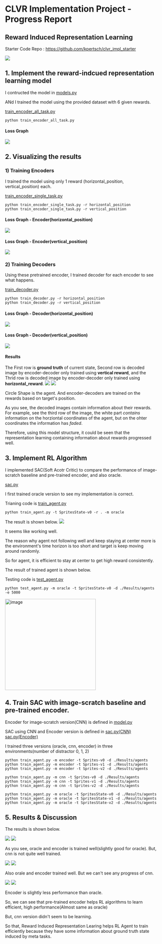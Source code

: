 # CLVR Implementation Project - Progress Report

## Reward Induced Representation Learning

Starter Code Repo : <https://github.com/kpertsch/clvr_impl_starter>

![](/Results/model.png)

## 1. Implement the reward-indcued representation learning model
I contructed the model in [models.py](https://github.com/jellyho/CLVR_Impl_RIRL/blob/7906edb3949ef03c944951e9077b74523887ec1a/models.py#L91)

ANd I trained the model using the provided dataset with 6 given rewards.


[train_encoder_all_task.py](https://github.com/jellyho/CLVR_Impl_RIRL/blob/8cd4db4101ef8b9c0694cba546f904e20a1daf6f/train_encoder_all_task.py#L1)

```
python train_encoder_all_task.py
```


#### Loss Graph
![](/Results/encoder/encoder%20pretraining.png)

## 2. Visualizing the results

### 1) Training Encoders
I trained the model using only 1 reward (horizontal_position, vertical_position) each.

[train_encoder_single_task.py](https://github.com/jellyho/CLVR_Impl_RIRL/blob/8cd4db4101ef8b9c0694cba546f904e20a1daf6f/train_encoder_single_task.py#L1)

```
python train_encoder_single_task.py -r horizontal_position
python train_encoder_single_task.py -r vertical_position
```

#### Loss Graph - Encoder(horizontal_position)
![](/Results/encoder/encoder_horizontal_position%20pretraining.png)

#### Loss Graph - Encoder(vertical_position)
![](/Results/encoder/encoder_vertical_position%20pretraining.png)

### 2) Training Decoders
Using these pretrained encoder, I trained decoder for each encoder to see what happens.

[train_decoder.py](https://github.com/jellyho/CLVR_Impl_RIRL/blob/8cd4db4101ef8b9c0694cba546f904e20a1daf6f/train_decoder.py#L1)

```
python train_decoder.py -r horizontal_position
python train_decoder.py -r vertical_position
```
#### Loss Graph - Decoder(horizontal_position)
![](/Results/decoder/decoder_horizontal_position%20pretraining.png)

#### Loss Graph - Decoder(vertical_position)
![](/Results/decoder/decoder_vertical_position%20pretraining.png)

#### Results
The First row is **ground truth** of current state, Second row is decoded image by encoder-decoder only trained using **vertical reward**, and the Thrid row is decoded image by encoder-decoder only trained using **horizontal_reward**.
![](/Results/encdec1.png)
![](/Results/encdec2.png)

Circle Shape is the agent. And encoder-decoders are trained on the rewards based on target's position.

As you see, the decoded images contain information about their rewards. For example, see the third row of the image, the white part *contains* information on the horziontal coordinates of the agent, but on the ohter coordinates the information has *faded*.

Therefore, using this model structure, it could be seen that the representation learning containing information about rewards progressed well.

## 3. Implement RL Algorithm

I implemented SAC(Soft Acotr Critic) to compare the performance of image-scratch baseline and pre-trained encoder, and also oracle.

[sac.py](https://github.com/jellyho/CLVR_Impl_RIRL/blob/1ee4b380739a913e6b2b7eb7612015ceab1c7dad/sac.py#L215)

I first trained oracle version to see my implementation is correct.

Trianing code is [train_agent.py](https://github.com/jellyho/CLVR_Impl_RIRL/blob/1ee4b380739a913e6b2b7eb7612015ceab1c7dad/train_agent.py#L1)

```
python train_agent.py -t SpritesState-v0 -r . -m oracle
```

The result is shown below.
![](./Training_Results_oracle.png)

It seems like working well. 

The reason why agent not following well and keep staying at center more is the environment's time horizon is too short and target is keep moving around randomly. 

So for agent, it is efficient to stay at center to get high reward consistently.

The result of trained agent is shown below.

Testing code is [test_agent.py](https://github.com/jellyho/CLVR_Impl_RIRL/blob/1ee4b380739a913e6b2b7eb7612015ceab1c7dad/test_agent.py#L1)

```
python test_agent.py -m oracle -t SpritesState-v0 -d ./Results/agents -e 5000
```

<img src="./oracle.gif" alt="image" width="300" height="auto">

## 4. Train SAC with image-scratch baseline and pre-trained encoder.

Encoder for image-scratch version(CNN) is defined in [model.py](https://github.com/jellyho/CLVR_Impl_RIRL/blob/1ee4b380739a913e6b2b7eb7612015ceab1c7dad/models.py#L136)

SAC using CNN and Encoder version is defined in [sac.py(CNN)](https://github.com/jellyho/CLVR_Impl_RIRL/blob/1ee4b380739a913e6b2b7eb7612015ceab1c7dad/sac.py#L340) [sac.py(Encoder)](https://github.com/jellyho/CLVR_Impl_RIRL/blob/1ee4b380739a913e6b2b7eb7612015ceab1c7dad/sac.py#L353)

I trained three versions (oracle, cnn, encoder) in three environments(number of distractor 0, 1, 2)

```
python train_agent.py -m encoder -t Sprites-v0 -d ./Results/agents
python train_agent.py -m encoder -t Sprites-v1 -d ./Results/agents
python train_agent.py -m encoder -t Sprites-v2 -d ./Results/agents

python train_agent.py -m cnn -t Sprites-v0 -d ./Results/agents
python train_agent.py -m cnn -t Sprites-v1 -d ./Results/agents
python train_agent.py -m cnn -t Sprites-v2 -d ./Results/agents

python train_agent.py -m oracle -t SpritesState-v0 -d ./Results/agents
python train_agent.py -m oracle -t SpritesState-v1 -d ./Results/agents
python train_agent.py -m oracle -t SpritesState-v2 -d ./Results/agents
```

## 5. Results & Discussion

The results is shown below.

![](./Results/agents/Sprites-v0.png)
![](/Results/Sprites-v0.gif)

As you see, oracle and encoder is trained well(slightly good for oracle). But, cnn is not quite well trained.

![](./Results/agents/Sprites-v1.png)
![](/Results/Sprites-v1.gif)

Also orale and encoder trained well. But we can't see any progress of cnn.

![](./Results/agents/Sprites-v2.png)
![](/Results/Sprites-v2.gif)

Encoder is slightly less performance than oracle.

So, we can see that pre-trained encoder helps RL algorithms to learn efficient, high performance(Almost same as oracle)

But, cnn version didn't seem to be learning.

So that, Reward Induced Representation Learing helps RL Agent to train efficiently because they have some information about ground truth state induced by meta tasks.